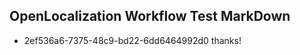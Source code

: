 ## OpenLocalization Workflow Test MarkDown
* 2ef536a6-7375-48c9-bd22-6dd6464992d0 thanks!

<!--HONumber=Aug16_HO3-->


